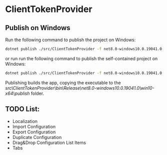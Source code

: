 # ClientTokenProvider

## Publish on Windows

Run the following command to publish the project on Windows:

```bash
dotnet publish ./src/ClientTokenProvider -f net8.0-windows10.0.19041.0 -c Release -p:RuntimeIdentifierOverride=win-x64 -p:WindowsPackageType=None
```

or run run the following command to publish the self-contained project on Windows:

```bash
dotnet publish ./src/ClientTokenProvider -f net8.0-windows10.0.19041.0 -c Release -p:RuntimeIdentifierOverride=win-x64 -p:WindowsPackageType=None -p:WindowsAppSDKSelfContained=true
```

Publishing builds the app, copying the executable to the _src\ClientTokenProvider\bin\Release\net8.0-windows10.0.19041.0\win10-x64\publish_ folder.

## TODO List:

- Localization
- Import Configuration
- Export Configuration
- Duplicate Configuration
- Drag&Drop Configuration List Items
- Tabs
